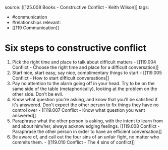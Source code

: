 source: [[125.008 Books - Constructive Conflict - Keith Wilson]]
tags:
- #communication 
- #relationships 
relevant:
- [[119 Communication]]

# Six steps to constructive conflict

1. Pick the right time and place to talk about difficult matters - [[119.004 Conflict - Choose the right time and place for a difficult conversation]]
2. Start nice, start easy, say nice, complimentary things to start - [[119.005 Conflict - How to start difficult conversations]]
3. Pay no attention to the alarm going off in your head. Try to be on the same side of the table (metaphorically), looking at the problem on the other side. Don't be evil.
4. Know what question you're asking, and know that you'll be satisfied if it's answered. Don't expect the other person to fix things they have no control over - [[119.007 Conflict - Know what question you want answered]]
5. Paraphrase what the other person is asking, with the intent to learn from and about him/her, always acknowledging feelings. [[119.008 Conflict - Paraphrase the other person in order to have an efficient conversation]]
6. Be aware of, and call out the four sins of an unfair fight, no matter who commits them. - [[119.010 Conflict - The 4 sins of conflict]]
